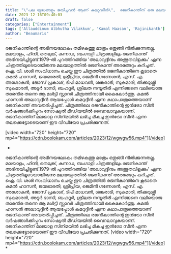 ```yaml
---
title: "\"പല യുദ്ധങ്ങളും ജയിച്ചവൻ ആണ് കമറുദ്ധീൻ\",  രജനീകാന്തിന് ഒരു മലയാള സിനിമയിൽ കിട്ടിയ മികച്ച ഇൻട്രോ സീൻ"
date: 2023-12-16T09:40:03
draft: false
categories: ["Entertainment"]
tags: ['Allauddinum Albhutha Vilakkum', 'Kamal Haasan', 'Rajinikanth']
author: "Beaumaris"
---
```


രജനീകാന്തിന്റെ അഭിനയലോകം തമിഴകത്തു മാത്രം ഒതുങ്ങി നിൽക്കുന്നതല്ല. മലയാളം, ഹിന്ദി, തെലുങ്ക്, കന്നഡ, ബംഗാളി ചിത്രങ്ങളിലും രജനീകാന്ത് അഭിനയിച്ചിട്ടുണ്ട്.1979-ൽ പുറത്തിറങ്ങിയ 'അലാവുദ്ദീനും അത്ഭുതവിളക്കും' എന്ന ചിത്രത്തിലൂടെയായിരുന്നു മലയാളത്തിൽ രജനീകാന്ത് അരങ്ങേറ്റം കുറിച്ചത്. ഐ. വി. ശശി സംവിധാനം ചെയ്ത ഈ ചിത്രത്തിൽ രജനീകാന്തിനെ കൂടാതെ കമൽ ഹാസൻ, ജയഭാരതി, ശ്രീപ്രിയ, ജെമിനി ഗണേശൻ, എസ്. എ. അശോകൻ, ജോസ് പ്രകാശ്, ടിപി മാധവൻ, ശങ്കരാടി, സുകുമാരി, തിക്കുറുശ്ശി സുകുമാരൻ, അടൂർ ഭാസി, ബഹദൂർ, ശ്രീലത നമ്പൂതിരി എന്നിങ്ങനെ വലിയൊരു താരനിര തന്നെ ആ മൾട്ടി സ്റ്റാറർ ചിത്രത്തിനായി കൈകോർത്തു. കമൽ ഹാസൻ അലാവുദ്ദീൻ ആയപ്പോൾ കമറുദ്ദീൻ എന്ന കഥാപാത്രത്തെയാണ് രജനികാന്ത് അവതരിപ്പിച്ചത്. ചിത്രത്തിലെ രജനീകാന്തിന്റെ ഇൻട്രോ സീൻ വർഷങ്ങൾക്കിപ്പുറം സോഷ്യൽ മീഡിയയിൽ വൈറലാവുകയാണ്. രജനീകാന്തിന് മലയാള സിനിമയിൽ ലഭിച്ച മികച്ച ഇൻട്രോ സീൻ എന്ന തലക്കെട്ടോടെയാണ് ഈ വീഡിയോ പ്രചരിക്കുന്നത്.

[video width="720" height="720" mp4="https://cdn.boolokam.com/articles/2023/12/wgwgw56.mp4"][/video]

*
രജനീകാന്തിന്റെ അഭിനയലോകം തമിഴകത്തു മാത്രം ഒതുങ്ങി നിൽക്കുന്നതല്ല. മലയാളം, ഹിന്ദി, തെലുങ്ക്, കന്നഡ, ബംഗാളി ചിത്രങ്ങളിലും രജനീകാന്ത് അഭിനയിച്ചിട്ടുണ്ട്.1979-ൽ പുറത്തിറങ്ങിയ 'അലാവുദ്ദീനും അത്ഭുതവിളക്കും' എന്ന ചിത്രത്തിലൂടെയായിരുന്നു മലയാളത്തിൽ രജനീകാന്ത് അരങ്ങേറ്റം കുറിച്ചത്. ഐ. വി. ശശി സംവിധാനം ചെയ്ത ഈ ചിത്രത്തിൽ രജനീകാന്തിനെ കൂടാതെ കമൽ ഹാസൻ, ജയഭാരതി, ശ്രീപ്രിയ, ജെമിനി ഗണേശൻ, എസ്. എ. അശോകൻ, ജോസ് പ്രകാശ്, ടിപി മാധവൻ, ശങ്കരാടി, സുകുമാരി, തിക്കുറുശ്ശി സുകുമാരൻ, അടൂർ ഭാസി, ബഹദൂർ, ശ്രീലത നമ്പൂതിരി എന്നിങ്ങനെ വലിയൊരു താരനിര തന്നെ ആ മൾട്ടി സ്റ്റാറർ ചിത്രത്തിനായി കൈകോർത്തു. കമൽ ഹാസൻ അലാവുദ്ദീൻ ആയപ്പോൾ കമറുദ്ദീൻ എന്ന കഥാപാത്രത്തെയാണ് രജനികാന്ത് അവതരിപ്പിച്ചത്. ചിത്രത്തിലെ രജനീകാന്തിന്റെ ഇൻട്രോ സീൻ വർഷങ്ങൾക്കിപ്പുറം സോഷ്യൽ മീഡിയയിൽ വൈറലാവുകയാണ്. രജനീകാന്തിന് മലയാള സിനിമയിൽ ലഭിച്ച മികച്ച ഇൻട്രോ സീൻ എന്ന തലക്കെട്ടോടെയാണ് ഈ വീഡിയോ പ്രചരിക്കുന്നത്. [video width="720" height="720" mp4="https://cdn.boolokam.com/articles/2023/12/wgwgw56.mp4"][/video] *
